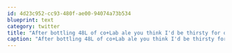 ```yaml
---
id: 4d23c952-cc93-480f-ae00-94074a73b534
blueprint: text
category: twitter
title: "After bottling 48L of co+Lab ale you think I'd be thirsty for one. But I kind of just want a nap."
caption: "After bottling 48L of co+Lab ale you think I'd be thirsty for one. But I kind of just want a nap."
---
```

